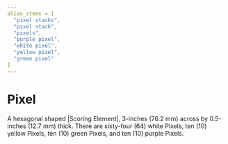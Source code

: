 ```yaml
---
alias_stems = [
  "pixel stacks",
  "pixel stack",
  "pixels",
  "purple pixel",
  "white pixel",
  "yellow pixel",
  "green pixel"
]
---
```

# Pixel

A hexagonal shaped |Scoring Element|, 3-inches (76.2 mm) across by 0.5-inches
(12.7 mm) thick. There are sixty-four (64) white Pixels, ten (10) yellow Pixels,
ten (10) green Pixels, and ten (10) purple Pixels.
